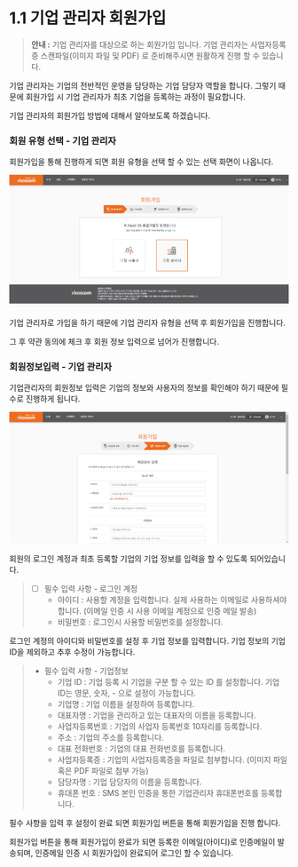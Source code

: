 # 1.1 기업 관리자 회원가입



> **안내 :** 기업 관리자를 대상으로 하는 회원가입 입니다. 기업 관리자는 사업자등록증 스캔파일\(이미지 파일 및 PDF\) 로 준비해주시면 원활하게 진행 할 수 있습니다.

기업 관리자는 기업의 전반적인 운영을 담당하는 기업 담당자 역할을 합니다. 그렇기 때문에 회원가입 시 기업 관리자가 최초 기업을 등록하는 과정이 필요합니다.

기업 관리자의 회원가입 방법에 대해서 알아보도록 하겠습니다.

### **회원 유형 선택 - 기업 관리자**

회원가입을 통해 진행하게 되면 회원 유형을 선택 할 수 있는 선택 화면이 나옵니다.

![](../.gitbook/assets/image%20%2895%29.png)

기업 관리자로 가입을 하기 때문에 기업 관리자 유형을 선택 후 회원가입을 진행합니다.

그 후 약관 동의에 체크 후 회원 정보 입력으로 넘어가 진행합니다.

### **회원정보입력 - 기업 관리자**

기업관리자의 회원정보 입력은 기업의 정보와 사용자의 정보를 확인해야 하기 때문에 필수로 진행하게 됩니다.

![](../.gitbook/assets/image%20%2894%29.png)

회원의 로그인 계정과 최초 등록할 기업의 기업 정보를 입력을 할 수 있도록 되어있습니다.

> * [ ] 필수 입력 사항 - 로그인 계정
>   * 아이디 : 사용할 계정을 입력합니다. 실제 사용하는 이메일로 사용하셔야 합니다. \(이메일 인증 시 사용 이메일 계정으로 인증 메일 발송\)
>   * 비밀번호 : 로그인시 사용할 비밀번호를 설정합니다.

로그인 계정의 아이디와 비밀번호를 설정 후 기업 정보를 입력합니다. 기업 정보의 기업 ID을 제외하고 추후 수정이 가능합니다.

> * 필수 입력 사항 - 기업정보
>   * 기업 ID : 기업 등록 시 기업을 구분 할 수 있는 ID 를 설정합니다. 기업 ID는 영문, 숫자, - 으로 설정이 가능합니다.
>   * 기업명 : 기업 이름을 설정하여 등록합니다.
>   * 대표자명 : 기업을 관리하고 있는 대표자의 이름을 등록합니다.
>   * 사업자등록번호 : 기업의 사업자 등록번호 10자리를 등록합니다.
>   * 주소 : 기업의 주소를 등록합니다.
>   * 대표 전화번호 : 기업의 대표 전화번호를 등록합니다.
>   * 사업자등록증 : 기업의 사업자등록증을 파일로 첨부합니다. \(이미지 파일 혹은 PDF 파일로 첨부 가능\)
>   * 담당자명 : 기업 담당자의 이름을 등록합니다.
>   * 휴대폰 번호 : SMS 본인 인증을 통한 기업관리자 휴대폰번호를 등록합니다.

필수 사항을 입력 후 설정이 완료 되면 회원가입 버튼을 통해 회원가입을 진행 합니다.

회원가입 버튼을 통해 회원가입이 완료가 되면 등록한 이메일\(아이디\)로 인증메일이 발송되며, 인증메일 인증 시 회원가입이 완료되어 로그인 할 수 있습니다.

